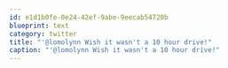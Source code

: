 ```yaml
---
id: e1d1b0fe-0e24-42ef-9abe-9eecab54720b
blueprint: text
category: twitter
title: "'@lomolynn Wish it wasn't a 10 hour drive!"
caption: "'@lomolynn Wish it wasn't a 10 hour drive!"
---
```

